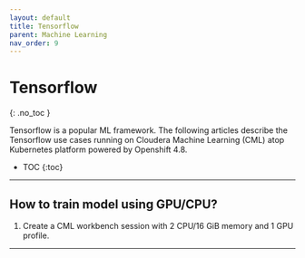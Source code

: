 ```yaml
---
layout: default
title: Tensorflow
parent: Machine Learning
nav_order: 9
---
```


# Tensorflow
{: .no_toc }

Tensorflow is a popular ML framework. The following articles describe the Tensorflow use cases running on Cloudera Machine Learning (CML) atop Kubernetes platform powered by Openshift 4.8.

- TOC
{:toc}

---
## How to train model using GPU/CPU?

1. Create a CML workbench session with 2 CPU/16 GiB memory and 1 GPU profile. 
    

---